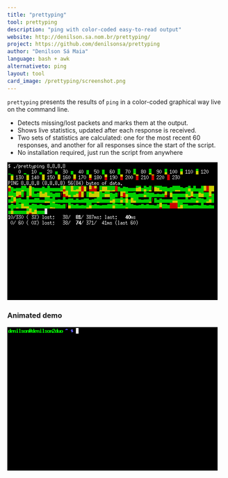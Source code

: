 ```yaml
---
title: "prettyping"
tool: prettyping
description: "ping with color-coded easy-to-read output"
website: http://denilson.sa.nom.br/prettyping/
project: https://github.com/denilsonsa/prettyping
author: "Denilson Sá Maia"
language: bash + awk
alternativeto: ping
layout: tool
card_image: /prettyping/screenshot.png
---
```


`prettyping` presents the results of `ping` in a color-coded graphical way live on the command line.

* Detects missing/lost packets and marks them at the output.
* Shows live statistics, updated after each response is received.
* Two sets of statistics are calculated: one for the most recent 60 responses, and another for all responses since the start of the script.
* No installation required, just run the script from anywhere

![Screenshot](screenshot.png)

### Animated demo
![Animation](animated.gif)
